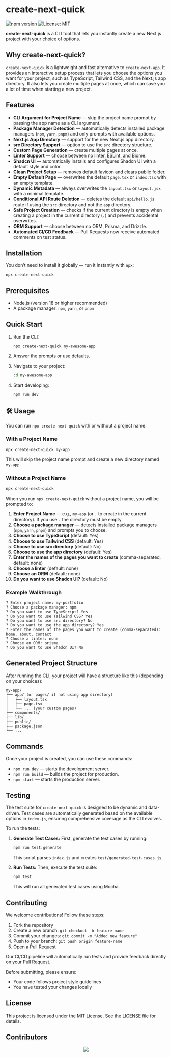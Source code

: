 # create-next-quick

[![npm version](https://badge.fury.io/js/create-next-quick.svg)](https://badge.fury.io/js/create-next-quick)
[![License: MIT](https://img.shields.io/badge/License-MIT-yellow.svg)](https://opensource.org/licenses/MIT)

**create-next-quick** is a CLI tool that lets you instantly create a new Next.js project with your choice of options.

## Why create-next-quick?

`create-next-quick` is a lightweight and fast alternative to `create-next-app`. It provides an interactive setup process that lets you choose the options you want for your project, such as TypeScript, Tailwind CSS, and the Next.js app directory. It also lets you create multiple pages at once, which can save you a lot of time when starting a new project.

## Features

- **CLI Argument for Project Name** — skip the project name prompt by passing the app name as a CLI argument.
- **Package Manager Detection** — automatically detects installed package managers (`npm`, `yarn`, `pnpm`) and only prompts with available options.
- **Next.js App Directory** — support for the new Next.js app directory.
- **src Directory Support** — option to use the `src` directory structure.
- **Custom Page Generation** — create multiple pages at once.
- **Linter Support** — choose between no linter, ESLint, and Biome.
- **Shadcn UI** — automatically installs and configures Shadcn UI with a default style and color.
- **Clean Project Setup** — removes default favicon and clears public folder.
- **Empty Default Page** — overwrites the default `page.tsx` or `index.tsx` with an empty template.
- **Dynamic Metadata** — always overwrites the `layout.tsx` or `layout.jsx` with a minimal template.
- **Conditional API Route Deletion** — deletes the default `api/hello.js` route if using the `src` directory and not the `app` directory.
- **Safe Project Creation** — checks if the current directory is empty when creating a project in the current directory (`.`) and prevents accidental overwrites.
- **ORM Support** — choose between no ORM, Prisma, and Drizzle.
- **Automated CI/CD Feedback** — Pull Requests now receive automated comments on test status.

## Installation

You don’t need to install it globally — run it instantly with `npx`:

```bash
npx create-next-quick
```

## Prerequisites

- Node.js (version 18 or higher recommended)
- A package manager: `npm`, `yarn`, or `pnpm`

## Quick Start

1. Run the CLI:
   ```bash
   npx create-next-quick my-awesome-app
   ```

2. Answer the prompts or use defaults.

3. Navigate to your project:
   ```bash
   cd my-awesome-app
   ```

4. Start developing:
   ```bash
   npm run dev
   ```

## 🛠 Usage

You can run `npx create-next-quick` with or without a project name.

### With a Project Name

```bash
npx create-next-quick my-app
```

This will skip the project name prompt and create a new directory named `my-app`.

### Without a Project Name

```bash
npx create-next-quick
```

When you run `npx create-next-quick` without a project name, you will be prompted to:

1. **Enter Project Name** — e.g., `my-app` (or `.` to create in the current directory). If you use `.` the directory must be empty.
2. **Choose a package manager** — detects installed package managers (`npm`, `yarn`, `pnpm`) and prompts you to choose.
3. **Choose to use TypeScript** (default: Yes)
4. **Choose to use Tailwind CSS** (default: Yes)
5. **Choose to use src directory** (default: No)
6. **Choose to use the app directory** (default: Yes)
7. **Enter the names of the pages you want to create** (comma-separated, default: none)
8. **Choose a linter** (default: none)
9. **Choose an ORM** (default: none)
10. **Do you want to use Shadcn UI?** (default: No)

### Example Walkthrough

```
? Enter project name: my-portfolio
? Choose a package manager: npm
? Do you want to use TypeScript? Yes
? Do you want to use Tailwind CSS? Yes
? Do you want to use src directory? No
? Do you want to use the app directory? Yes
? Enter the names of the pages you want to create (comma-separated): home, about, contact
? Choose a linter: none
? Choose an ORM: prisma
? Do you want to use Shadcn UI? No
```

## Generated Project Structure

After running the CLI, your project will have a structure like this (depending on your choices):

```
my-app/
├── app/ (or pages/ if not using app directory)
│   ├── layout.tsx
│   ├── page.tsx
│   └── ... (your custom pages)
├── components/
├── lib/
├── public/
├── package.json
└── ...
```

## Commands

Once your project is created, you can use these commands:

- `npm run dev` — starts the development server.
- `npm run build` — builds the project for production.
- `npm start` — starts the production server.

## Testing

The test suite for `create-next-quick` is designed to be dynamic and data-driven. Test cases are automatically generated based on the available options in `index.js`, ensuring comprehensive coverage as the CLI evolves.

To run the tests:

1. **Generate Test Cases:** First, generate the test cases by running:
   ```bash
   npm run test:generate
   ```
   This script parses `index.js` and creates `test/generated-test-cases.js`.

2. **Run Tests:** Then, execute the test suite:
   ```bash
   npm test
   ```
   This will run all generated test cases using Mocha.

## Contributing

We welcome contributions! Follow these steps:

1. Fork the repository
2. Create a new branch: `git checkout -b feature-name`
3. Commit your changes: `git commit -m "Added new feature"`
4. Push to your branch: `git push origin feature-name`
5. Open a Pull Request

Our CI/CD pipeline will automatically run tests and provide feedback directly on your Pull Request.

Before submitting, please ensure:

- Your code follows project style guidelines
- You have tested your changes locally

## License

This project is licensed under the MIT License. See the [LICENSE](LICENSE) file for details.

## Contributors

<div align="center">
<a href="https://github.com/gaureshpai/create-next-quick/graphs/contributors">
  <img src="https://contrib.rocks/image?repo=gaureshpai/create-next-quick" /> 
</a>
</div>